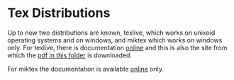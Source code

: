 <!-- markdownlint-disable no-trailing-spaces -->
<!-- markdownlint-disable no-inline-html -->
# Tex Distributions 

Up to now two distributions are known, texlive, which works on unixoid operating systems 
and on windows, and miktex which works on windows only. 
For texlive, there is documentation [online](https://www.tug.org/texlive/doc.html) 
and this is also the site from which the [pdf in this folder](#texlive-en.pdf) is downloaded. 

For miktex the documentation is available [online](https://docs.miktex.org/manual/) only. 

